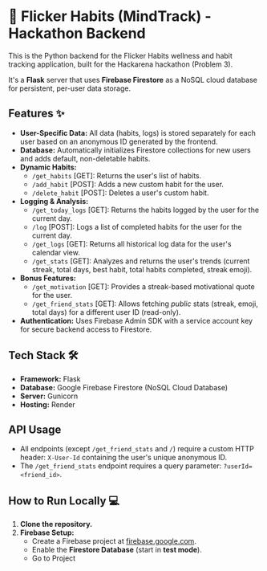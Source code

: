 # 🚀 Flicker Habits (MindTrack) - Hackathon Backend

This is the Python backend for the Flicker Habits wellness and habit tracking application, built for the Hackarena hackathon (Problem 3).

It's a **Flask** server that uses **Firebase Firestore** as a NoSQL cloud database for persistent, per-user data storage.

## Features ✨

* **User-Specific Data:** All data (habits, logs) is stored separately for each user based on an anonymous ID generated by the frontend.
* **Database:** Automatically initializes Firestore collections for new users and adds default, non-deletable habits.
* **Dynamic Habits:**
    * `/get_habits` [GET]: Returns the user's list of habits.
    * `/add_habit` [POST]: Adds a new custom habit for the user.
    * `/delete_habit` [POST]: Deletes a user's custom habit.
* **Logging & Analysis:**
    * `/get_today_logs` [GET]: Returns the habits logged by the user for the current day.
    * `/log` [POST]: Logs a list of completed habits for the user for the current day.
    * `/get_logs` [GET]: Returns all historical log data for the user's calendar view.
    * `/get_stats` [GET]: Analyzes and returns the user's trends (current streak, total days, best habit, total habits completed, streak emoji).
* **Bonus Features:**
    * `/get_motivation` [GET]: Provides a streak-based motivational quote for the user.
    * `/get_friend_stats` [GET]: Allows fetching *public* stats (streak, emoji, total days) for a different user ID (read-only).
* **Authentication:** Uses Firebase Admin SDK with a service account key for secure backend access to Firestore.

## Tech Stack 🛠️

* **Framework:** Flask
* **Database:** Google Firebase Firestore (NoSQL Cloud Database)
* **Server:** Gunicorn
* **Hosting:** Render

## API Usage

* All endpoints (except `/get_friend_stats` and `/`) require a custom HTTP header: `X-User-Id` containing the user's unique anonymous ID.
* The `/get_friend_stats` endpoint requires a query parameter: `?userId=<friend_id>`.

## How to Run Locally 💻

1.  **Clone the repository.**
2.  **Firebase Setup:**
    * Create a Firebase project at [firebase.google.com](https://firebase.google.com/).
    * Enable the **Firestore Database** (start in **test mode**).
    * Go to Project
